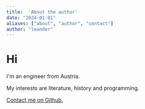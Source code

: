 ```yaml
---
title:  'About the author'
date: "2024-01-01"
aliases: ["about", "author", "contact"]
author: "leander"
---
```


# Hi

I'm an engineer from Austria.

My interests are literature, history and programming.

[Contact me on Github.](https://github.com/leander-elw)
